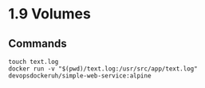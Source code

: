 # 1.9 Volumes

## Commands

```
touch text.log
docker run -v "$(pwd)/text.log:/usr/src/app/text.log" devopsdockeruh/simple-web-service:alpine
```

